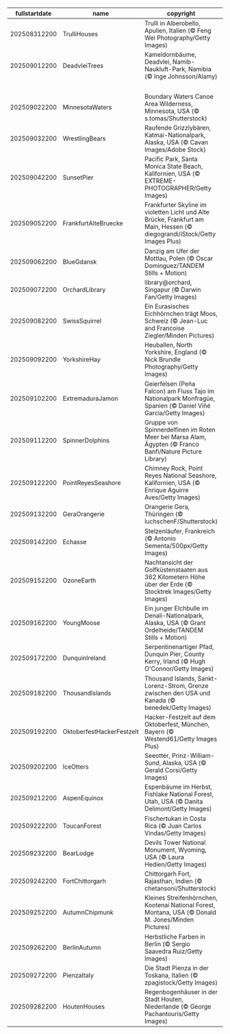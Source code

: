 |fullstartdate|name|copyright|title|image|
|--|--|--|--|--|
202508312200|TrulliHouses|Trulli in Alberobello, Apulien, Italien (© Feng Wei Photography/Getty Images)|Einzigartiger Charme|![](/de-DE/2025/09/202508312200TrulliHouses.jpg)|
202509012200|DeadvleiTrees|Kameldornbäume, Deadvlei, Namib-Naukluft-Park, Namibia (© Inge Johnsson/Alamy)|Stumme Zeugen der Vergangenheit|![](/de-DE/2025/09/202509012200DeadvleiTrees.jpg)|
||||![](/de-DE/2025/09/.jpg)|
202509022200|MinnesotaWaters|Boundary Waters Canoe Area Wilderness, Minnesota, USA (© s.tomas/Shutterstock)|Unberührte Wildnis|![](/de-DE/2025/09/202509022200MinnesotaWaters.jpg)|
202509032200|WrestlingBears|Raufende Grizzlybären, Katmai-Nationalpark, Alaska, USA (© Cavan Images/Adobe Stock)|Verspielte Giganten|![](/de-DE/2025/09/202509032200WrestlingBears.jpg)|
202509042200|SunsetPier|Pacific Park, Santa Monica State Beach, Kalifornien, USA (© EXTREME-PHOTOGRAPHER/Getty Images)|Kalifornischer Abendzauber|![](/de-DE/2025/09/202509042200SunsetPier.jpg)|
202509052200|FrankfurtAlteBruecke|Frankfurter Skyline im violetten Licht und Alte Brücke, Frankfurt am Main, Hessen (© diegograndi/iStock/Getty Images Plus)|Geschichte trifft Moderne|![](/de-DE/2025/09/202509052200FrankfurtAlteBruecke.jpg)|
202509062200|BlueGdansk|Danzig am Ufer der Mottlau, Polen (© Oscar Dominguez/TANDEM Stills + Motion)|Eine Perle an der Ostsee|![](/de-DE/2025/09/202509062200BlueGdansk.jpg)|
202509072200|OrchardLibrary|library@orchard, Singapur (© Darwin Fan/Getty Images)|Lesen bringt Wesen|![](/de-DE/2025/09/202509072200OrchardLibrary.jpg)|
202509082200|SwissSquirrel|Ein Eurasisches Eichhörnchen trägt Moos, Schweiz (© Jean-Luc and Francoise Ziegler/Minden Pictures)|Ein Meister des Kletterns|![](/de-DE/2025/09/202509082200SwissSquirrel.jpg)|
202509092200|YorkshireHay|Heuballen, North Yorkshire, England (© Nick Brundle Photography/Getty Images)|Ein traditionsreiches Handwerk|![](/de-DE/2025/09/202509092200YorkshireHay.jpg)|
202509102200|ExtremaduraJamon|Geierfelsen (Peña Falcon) am Fluss Tajo im Nationalpark Monfragüe, Spanien (© Daniel Viñé Garcia/Getty Images)|Ein Blick in den Himmel lohnt sich!|![](/de-DE/2025/09/202509102200ExtremaduraJamon.jpg)|
202509112200|SpinnerDolphins|Gruppe von Spinnerdelfinen im Roten Meer bei Marsa Alam, Ägypten (© Franco Banfi/Nature Picture Library)|Frei und wild durchs Meer|![](/de-DE/2025/09/202509112200SpinnerDolphins.jpg)|
202509122200|PointReyesSeashore|Chimney Rock, Point Reyes National Seashore, Kalifornien, USA (© Enrique Aguirre Aves/Getty Images)|Ungezähmte Landschaft|![](/de-DE/2025/09/202509122200PointReyesSeashore.jpg)|
202509132200|GeraOrangerie|Orangerie Gera, Thüringen (© luchschenF/Shutterstock)|Zeugen der Vergangenheit|![](/de-DE/2025/09/202509132200GeraOrangerie.jpg)|
202509142200|Echasse|Stelzenläufer, Frankreich (© Antonio Sementa/500px/Getty Images)|Anmutig und stimmfreudig|![](/de-DE/2025/09/202509142200Echasse.jpg)|
202509152200|OzoneEarth|Nachtansicht der Golfküstenstaaten aus 362 Kilometern Höhe über der Erde (© Stocktrek Images/Getty Images)|Ein stratosphärischer Erfolg|![](/de-DE/2025/09/202509152200OzoneEarth.jpg)|
202509162200|YoungMoose|Ein junger Elchbulle im Denali-Nationalpark, Alaska, USA (© Grant Ordelheide/TANDEM Stills + Motion)|Ein ehrfürchtiger Einzelgänger|![](/de-DE/2025/09/202509162200YoungMoose.jpg)|
202509172200|DunquinIreland|Serpentinenartiger Pfad, Dunquin Pier, County Kerry, Irland (© Hugh O'Connor/Getty Images)|Der westlichste Punkt Irlands|![](/de-DE/2025/09/202509172200DunquinIreland.jpg)|
202509182200|ThousandIslands|Thousand Islands, Sankt-Lorenz-Strom, Grenze zwischen den USA und Kanada (© benedek/Getty Images)|Tausend Gründe, diesen Ort zu besuchen|![](/de-DE/2025/09/202509182200ThousandIslands.jpg)|
202509192200|OktoberfestHackerFestzelt|Hacker-Festzelt auf dem Oktoberfest, München, Bayern (© Westend61/Getty Images Plus)|O’zapft is!|![](/de-DE/2025/09/202509192200OktoberfestHackerFestzelt.jpg)|
202509202200|IceOtters|Seeotter, Prinz-William-Sund, Alaska, USA (© Gerald Corsi/Getty Images)|Warmes Herz in eisigen Küsten|![](/de-DE/2025/09/202509202200IceOtters.jpg)|
202509212200|AspenEquinox|Espenbäume im Herbst, Fishlake National Forest, Utah, USA (© Danita Delimont/Getty Images)|Zwischen Sommer und Winter|![](/de-DE/2025/09/202509212200AspenEquinox.jpg)|
202509222200|ToucanForest|Fischertukan in Costa Rica (© Juan Carlos Vindas/Getty Images)|Ein Dschungelstar|![](/de-DE/2025/09/202509222200ToucanForest.jpg)|
202509232200|BearLodge|Devils Tower National Monument, Wyoming, USA (© Laura Hedien/Getty Images)|Der einsame Riese|![](/de-DE/2025/09/202509232200BearLodge.jpg)|
202509242200|FortChittorgarh|Chittorgarh Fort, Rajasthan, Indien (© chetansoni/Shutterstock)|Gedenksteine des Mutes|![](/de-DE/2025/09/202509242200FortChittorgarh.jpg)|
202509252200|AutumnChipmunk|Kleines Streifenhörnchen, Kootenai National Forest, Montana, USA (© Donald M. Jones/Minden Pictures)|Klein, aber flink!|![](/de-DE/2025/09/202509252200AutumnChipmunk.jpg)|
202509262200|BerlinAutumn|Herbstliche Farben in Berlin (© Sergio Saavedra Ruiz/Getty Images)|Mystische Atmosphäre|![](/de-DE/2025/09/202509262200BerlinAutumn.jpg)|
202509272200|PienzaItaly|Die Stadt Pienza in der Toskana, Italien (© zpagistock/Getty Images)|Ein Juwel der Toskana|![](/de-DE/2025/09/202509272200PienzaItaly.jpg)|
202509282200|HoutenHouses|Regenbogenhäuser in der Stadt Houten, Niederlande (© George Pachantouris/Getty Images)|Farben am Wasser|![](/de-DE/2025/09/202509282200HoutenHouses.jpg)|
